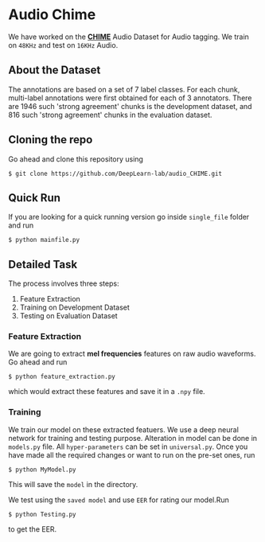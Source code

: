 # Audio Chime
We have worked on the **[CHIME](http://www.cs.tut.fi/sgn/arg/dcase2016/task-audio-tagging)** Audio Dataset for Audio tagging. We train on `48KHz` and test on `16KHz` Audio.

## About the Dataset
The annotations are based on a set of 7 label classes. For each chunk, multi-label annotations were first obtained for each of 3 annotators. There are 1946 such 'strong agreement' chunks is the development dataset, and 816 such 'strong agreement' chunks in the evaluation dataset.

## Cloning the repo
Go ahead and clone this repository using
```
$ git clone https://github.com/DeepLearn-lab/audio_CHIME.git
``` 

## Quick Run
If you are looking for a quick running version go inside `single_file` folder and run
```
$ python mainfile.py
```

## Detailed Task
The process involves three steps:
1. Feature Extraction
2. Training on Development Dataset
3. Testing on Evaluation Dataset

### Feature Extraction

We are going to extract **mel frequencies** features on raw audio waveforms. Go ahead and run 
```
$ python feature_extraction.py
```
which would extract these features and save it in a `.npy` file.

### Training

We train our model on these extracted featuers. We use a deep neural network for training and testing purpose. Alteration in model can be done in `models.py` file.
All `hyper-parameters` can be set in `universal.py`. Once you have made all the required changes or want to run on the pre-set ones, run 
```
$ python MyModel.py 
```

This will save the `model` in the directory.

We test using the `saved model` and use `EER` for rating our model.Run 
```
$ python Testing.py
```

to get the EER.
